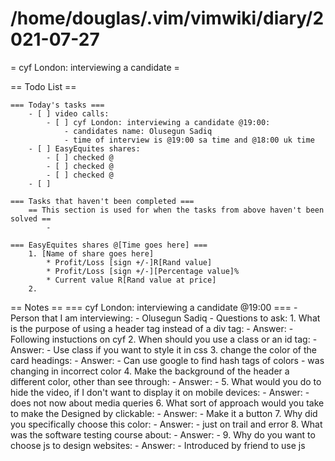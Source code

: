 # /home/douglas/.vim/vimwiki/diary/2021-07-27

= cyf London: interviewing a candidate =

== Todo List ==

	=== Today's tasks ===
		- [ ] video calls:
			- [ ] cyf London: interviewing a candidate @19:00:
				- candidates name: Olusegun Sadiq
				- time of interview is @19:00 sa time and @18:00 uk time
        - [ ] EasyEquites shares:
            - [ ] checked @
            - [ ] checked @
            - [ ] checked @
		- [ ]

	=== Tasks that haven't been completed ===
		== This section is used for when the tasks from above haven't been solved ==
			-

	=== EasyEquites shares @[Time goes here] ===
		1. [Name of share goes here]
			* Profit/Loss [sign +/-]R[Rand value]
			* Profit/Loss [sign +/-][Percentage value]%
			* Current value R[Rand value at price]
		2.

== Notes ==
 === cyf London: interviewing a candidate @19:00 ===
 	- Person that I am interviewing:
		- Olusegun Sadiq
 	- Questions to ask:
		1. What is the purpose of using a header tag instead of a div tag:
			- Answer:
				- Following instuctions on cyf
		2. When should you use a class or an id tag:
			- Answer:
				- Use class if you want to style it in css
		3. change the color of the card headings:
			- Answer:
				- Can use google to find hash tags of colors
				- was changing in incorrect color
		4. Make the background of the header a different color, other than see through:
			- Answer:
				- 
		5. What would you do to hide the video, if I don't want to display it on mobile devices:
			- Answer:
				- does not now about media queries
		6. What sort of approach would you take to make the Designed by clickable:
			- Answer:
				- Make it a button
		7. Why did you specifically choose this color:
			- Answer:
				- just on trail and error
		8. What was the software testing course about:
			- Answer:
				- 
		9. Why do you want to choose js to design websites:
			- Answer:
				- Introduced by friend to use js
